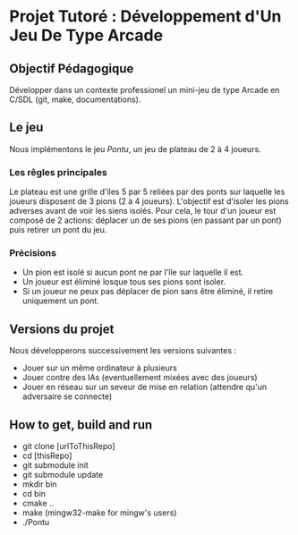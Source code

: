 # Projet Tutoré : Développement d'Un Jeu De Type Arcade

## Objectif Pédagogique

Développer dans un contexte professionel un mini-jeu de type Arcade en C/SDL (git, make, documentations).

## Le jeu
Nous implémentons le jeu *Pontu*, un jeu de plateau de 2 à 4 joueurs.
### Les rêgles principales
Le plateau est une grille d'iles 5 par 5 reliées par des ponts sur laquelle les joueurs disposent de 3 pions (2 à 4 joueurs). L'objectif est d'isoler les pions adverses avant de voir les siens isolés. Pour cela, le tour d'un joueur est composé de 2 actions: déplacer un de ses pions (en passant par un pont) puis retirer un pont du jeu.
### Précisions
* Un pion est isolé si aucun pont ne par l'île sur laquelle il est.
* Un joueur est éliminé losque tous ses pions sont isoler.
* Si un joueur ne peux pas déplacer de pion sans être éliminé, il retire uniquement un pont. 

## Versions du projet

Nous développerons successivement les versions suivantes :
* Jouer sur un même ordinateur à plusieurs
* Jouer contre des IAs (eventuellement mixées avec des joueurs)
* Jouer en réseau sur un seveur de mise en relation (attendre qu'un adversaire se connecte)

## How to get, build and run

* git clone [urlToThisRepo]
* cd [thisRepo]
* git submodule init
* git submodule update
* mkdir bin
* cd bin
* cmake ..
* make (mingw32-make for mingw's users)
* ./Pontu

